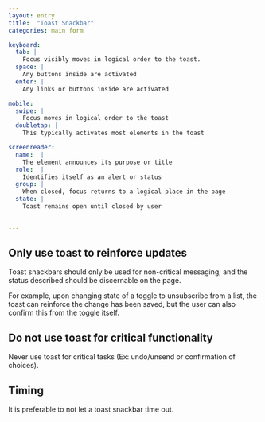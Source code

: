 ```yaml
---
layout: entry
title:  "Toast Snackbar"
categories: main form

keyboard:
  tab: |
    Focus visibly moves in logical order to the toast.
  space: |
    Any buttons inside are activated
  enter: |
    Any links or buttons inside are activated

mobile:
  swipe: |
    Focus moves in logical order to the toast
  doubletap: |
    This typically activates most elements in the toast

screenreader:
  name:  |
    The element announces its purpose or title
  role:  |
    Identifies itself as an alert or status
  group: |
    When closed, focus returns to a logical place in the page
  state: |
    Toast remains open until closed by user
        

---
```


## Only use toast to reinforce updates

Toast snackbars should only be used for non-critical messaging, and the status described should be discernable on the page.

For example, upon changing state of a toggle to unsubscribe from a list, the toast can reinforce the change has been saved, but the user can also confirm this from the toggle itself.

## Do not use toast for critical functionality

Never use toast for critical tasks (Ex: undo/unsend or confirmation of choices).

## Timing

It is preferable to not let a toast snackbar time out. 
